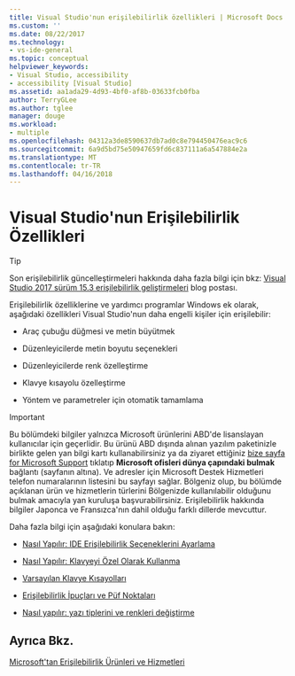 ```yaml
---
title: Visual Studio'nun erişilebilirlik özellikleri | Microsoft Docs
ms.custom: ''
ms.date: 08/22/2017
ms.technology:
- vs-ide-general
ms.topic: conceptual
helpviewer_keywords:
- Visual Studio, accessibility
- accessibility [Visual Studio]
ms.assetid: aa1ada29-4d93-4bf0-af8b-03633fcb0fba
author: TerryGLee
ms.author: tglee
manager: douge
ms.workload:
- multiple
ms.openlocfilehash: 04312a3de8590637db7ad0c8e794450476eac9c6
ms.sourcegitcommit: 6a9d5bd75e50947659fd6c837111a6a547884e2a
ms.translationtype: MT
ms.contentlocale: tr-TR
ms.lasthandoff: 04/16/2018
---
```

# <a name="accessibility-features-of-visual-studio"></a>Visual Studio'nun Erişilebilirlik Özellikleri
> [!TIP]
> Son erişilebilirlik güncelleştirmeleri hakkında daha fazla bilgi için bkz: [Visual Studio 2017 sürüm 15.3 erişilebilirlik geliştirmeleri](https://blogs.msdn.microsoft.com/visualstudio/2017/08/14/accessibility-improvements-in-visual-studio-2017-version-15-3/) blog postası.

Erişilebilirlik özelliklerine ve yardımcı programlar Windows ek olarak, aşağıdaki özellikleri Visual Studio'nun daha engelli kişiler için erişilebilir:  

-   Araç çubuğu düğmesi ve metin büyütmek  

-   Düzenleyicilerde metin boyutu seçenekleri  

-   Düzenleyicilerde renk özelleştirme  

-   Klavye kısayolu özelleştirme  

-   Yöntem ve parametreler için otomatik tamamlama  

> [!IMPORTANT]
>  Bu bölümdeki bilgiler yalnızca Microsoft ürünlerini ABD'de lisanslayan kullanıcılar için geçerlidir. Bu ürünü ABD dışında alınan yazılım paketinizle birlikte gelen yan bilgi kartı kullanabilirsiniz ya da ziyaret ettiğiniz [bize sayfa for Microsoft Support](http://support.microsoft.com/ContactUs) tıklatıp  **Microsoft ofisleri dünya çapındaki bulmak** bağlantı (sayfanın altına). Ve adresler için Microsoft Destek Hizmetleri telefon numaralarının listesini bu sayfayı sağlar. Bölgeniz olup, bu bölümde açıklanan ürün ve hizmetlerin türlerini Bölgenizde kullanılabilir olduğunu bulmak amacıyla yan kuruluşa başvurabilirsiniz. Erişilebilirlik hakkında bilgiler Japonca ve Fransızca'nın dahil olduğu farklı dillerde mevcuttur.  

 Daha fazla bilgi için aşağıdaki konulara bakın:  

-   [Nasıl Yapılır: IDE Erişilebilirlik Seçeneklerini Ayarlama](../../ide/reference/how-to-set-ide-accessibility-options.md)  

-   [Nasıl Yapılır: Klavyeyi Özel Olarak Kullanma](../../ide/reference/how-to-use-the-keyboard-exclusively.md)  

-   [Varsayılan Klavye Kısayolları](../../ide/default-keyboard-shortcuts-in-visual-studio.md)  

-   [Erişilebilirlik İpuçları ve Püf Noktaları](../../ide/reference/accessibility-tips-and-tricks.md)  

-   [Nasıl yapılır: yazı tiplerini ve renkleri değiştirme](../../ide/how-to-change-fonts-and-colors-in-visual-studio.md)  

## <a name="see-also"></a>Ayrıca Bkz.  
 [Microsoft'tan Erişilebilirlik Ürünleri ve Hizmetleri](../../ide/reference/accessibility-products-and-services-from-microsoft.md)
